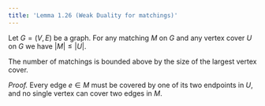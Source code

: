 ```yaml
---
title: 'Lemma 1.26 (Weak Duality for matchings)'
---
```


Let $G=(V,E)$ be a graph. For any matching $M$ on $G$ and any vertex
cover $U$ on $G$ we have $|M|\leq|U|$.

The number of matchings is bounded above by the size of the largest
vertex cover.

_Proof._ Every edge $e\in M$ must be covered by one of its two
endpoints in $U$, and no single vertex can cover two edges in $M$.
